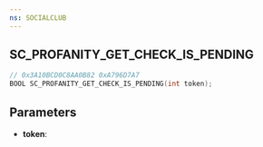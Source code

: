 ```yaml
---
ns: SOCIALCLUB
---
```

## SC_PROFANITY_GET_CHECK_IS_PENDING

```c
// 0x3A10BCD0C8AA0B82 0xA796D7A7
BOOL SC_PROFANITY_GET_CHECK_IS_PENDING(int token);
```

## Parameters
* **token**:
